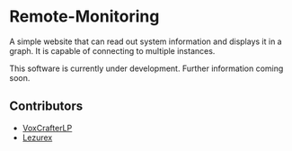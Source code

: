 # Remote-Monitoring
A simple website that can read out system information and displays it in a graph. It is capable of connecting to multiple instances.

This software is currently under development. Further information coming soon.

## Contributors
- [VoxCrafterLP](https://github.com/VoxCrafterLP)
- [Lezurex](https://github.com/Lezurex)
